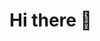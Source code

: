 # Hi there 👋

<!--![thissop's GitHub stats](https://github-readme-stats.vercel.app/api?username=thissop&theme=monokai&show_icons=true)

[![thissop's top Langs](https://github-readme-stats.vercel.app/api/top-langs/?username=thissop&layout=compact&theme=monokai)](https://github.com/anuraghazra/github-readme-stats)


<hr>
<p align="center">
<img src="https://raw.githubusercontent.com/github/explore/80688e429a7d4ef2fca1e82350fe8e3517d3494d/topics/python/python.png" alt="Python" height="40" style="vertical-align:top; margin:4px">
<img src="https://raw.githubusercontent.com/github/explore/80688e429a7d4ef2fca1e82350fe8e3517d3494d/topics/visual-studio-code/visual-studio-code.png" alt="VS Code" height="40" style="vertical-align:top; margin:4px"> 
<!-- <img src ="" alt="" height="40" style="vertical-align:top; margin:4px"> -- >
</p>
